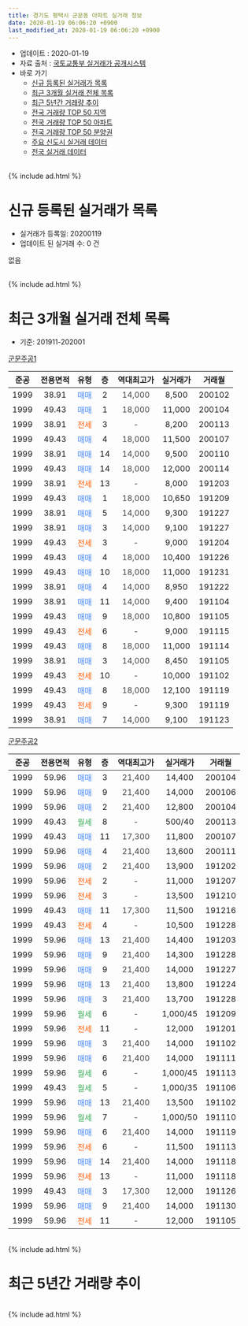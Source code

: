 ```yaml
---
title: 경기도 평택시 군문동 아파트 실거래 정보
date: 2020-01-19 06:06:20 +0900
last_modified_at: 2020-01-19 06:06:20 +0900
---
```


* 업데이트 : 2020-01-19
* 자료 출처 : [국토교통부 실거래가 공개시스템](http://rt.molit.go.kr)
* 바로 가기
    * [신규 등록된 실거래가 목록](#신규-등록된-실거래가-목록)
    * [최근 3개월 실거래 전체 목록](#최근-3개월-실거래-전체-목록)
    * [최근 5년간 거래량 추이](#최근-5년간-거래량-추이)
    * [전국 거래량 TOP 50 지역](https://apt-info.github.io/apt-trade-info/최근-3개월-전국에서-가장-거래가-많이-발생한-지역)
    * [전국 거래량 TOP 50 아파트](https://apt-info.github.io/apt-trade-info/최근-3개월-전국에서-가장-거래가-많이-발생한-아파트)
    * [전국 거래량 TOP 50 분양권](https://apt-info.github.io/apt-trade-info/최근-3개월-전국에서-가장-거래가-많이-발생한-분양권)
    * [주요 신도시 실거래 데이터](https://apt-info.github.io/apt-trade-info/주요-신도시)
    * [전국 실거래 데이터](https://apt-info.github.io/apt-trade-info/전국)
<br>
{% include ad.html %}
<br>

# 신규 등록된 실거래가 목록
* 실거래가 등록일: 20200119
* 업데이트 된 실거래 수: 0 건

없음

<br>
{% include ad.html %}
<br>

# 최근 3개월 실거래 전체 목록
* 기준: 201911-202001


[군문주공1](https://search.naver.com/search.naver?query=%EA%B2%BD%EA%B8%B0%EB%8F%84+%ED%8F%89%ED%83%9D%EC%8B%9C+%EA%B5%B0%EB%AC%B8%EB%8F%99+%EA%B5%B0%EB%AC%B8%EC%A3%BC%EA%B3%B51)

|준공|전용면적|유형|층|역대최고가|실거래가|거래월|
|:---:|:---:|:---:|:---:|:---:|:---:|:---:|
|1999|38.91|<span style="color:#4285f3">매매</span>|2|<span style="color:#444444">14,000</span>|8,500|200102|
|1999|49.43|<span style="color:#4285f3">매매</span>|1|<span style="color:#444444">18,000</span>|11,000|200104|
|1999|38.91|<span style="color:#ff5a00">전세</span>|3|<span style="color:#444444">-</span>|8,200|200113|
|1999|49.43|<span style="color:#4285f3">매매</span>|4|<span style="color:#444444">18,000</span>|11,500|200107|
|1999|38.91|<span style="color:#4285f3">매매</span>|14|<span style="color:#444444">14,000</span>|9,500|200110|
|1999|49.43|<span style="color:#4285f3">매매</span>|14|<span style="color:#444444">18,000</span>|12,000|200114|
|1999|38.91|<span style="color:#ff5a00">전세</span>|13|<span style="color:#444444">-</span>|8,000|191203|
|1999|49.43|<span style="color:#4285f3">매매</span>|1|<span style="color:#444444">18,000</span>|10,650|191209|
|1999|38.91|<span style="color:#4285f3">매매</span>|5|<span style="color:#444444">14,000</span>|9,300|191227|
|1999|38.91|<span style="color:#4285f3">매매</span>|3|<span style="color:#444444">14,000</span>|9,100|191227|
|1999|49.43|<span style="color:#ff5a00">전세</span>|3|<span style="color:#444444">-</span>|9,000|191204|
|1999|49.43|<span style="color:#4285f3">매매</span>|4|<span style="color:#444444">18,000</span>|10,400|191226|
|1999|49.43|<span style="color:#4285f3">매매</span>|10|<span style="color:#444444">18,000</span>|11,000|191231|
|1999|38.91|<span style="color:#4285f3">매매</span>|4|<span style="color:#444444">14,000</span>|8,950|191222|
|1999|38.91|<span style="color:#4285f3">매매</span>|11|<span style="color:#444444">14,000</span>|9,400|191104|
|1999|49.43|<span style="color:#4285f3">매매</span>|9|<span style="color:#444444">18,000</span>|10,800|191105|
|1999|49.43|<span style="color:#ff5a00">전세</span>|6|<span style="color:#444444">-</span>|9,000|191115|
|1999|49.43|<span style="color:#4285f3">매매</span>|8|<span style="color:#444444">18,000</span>|11,000|191114|
|1999|38.91|<span style="color:#4285f3">매매</span>|3|<span style="color:#444444">14,000</span>|8,450|191105|
|1999|49.43|<span style="color:#ff5a00">전세</span>|10|<span style="color:#444444">-</span>|10,000|191102|
|1999|49.43|<span style="color:#4285f3">매매</span>|8|<span style="color:#444444">18,000</span>|12,100|191119|
|1999|49.43|<span style="color:#ff5a00">전세</span>|9|<span style="color:#444444">-</span>|9,300|191119|
|1999|38.91|<span style="color:#4285f3">매매</span>|7|<span style="color:#444444">14,000</span>|9,100|191123|

[군문주공2](https://search.naver.com/search.naver?query=%EA%B2%BD%EA%B8%B0%EB%8F%84+%ED%8F%89%ED%83%9D%EC%8B%9C+%EA%B5%B0%EB%AC%B8%EB%8F%99+%EA%B5%B0%EB%AC%B8%EC%A3%BC%EA%B3%B52)

|준공|전용면적|유형|층|역대최고가|실거래가|거래월|
|:---:|:---:|:---:|:---:|:---:|:---:|:---:|
|1999|59.96|<span style="color:#4285f3">매매</span>|3|<span style="color:#444444">21,400</span>|14,400|200104|
|1999|59.96|<span style="color:#4285f3">매매</span>|9|<span style="color:#444444">21,400</span>|14,000|200106|
|1999|59.96|<span style="color:#4285f3">매매</span>|2|<span style="color:#444444">21,400</span>|12,800|200104|
|1999|49.43|<span style="color:#34a853">월세</span>|8|<span style="color:#444444">-</span>|500/40|200113|
|1999|49.43|<span style="color:#4285f3">매매</span>|11|<span style="color:#444444">17,300</span>|11,800|200107|
|1999|59.96|<span style="color:#4285f3">매매</span>|4|<span style="color:#444444">21,400</span>|13,600|200111|
|1999|59.96|<span style="color:#4285f3">매매</span>|2|<span style="color:#444444">21,400</span>|13,900|191202|
|1999|59.96|<span style="color:#ff5a00">전세</span>|2|<span style="color:#444444">-</span>|11,000|191207|
|1999|59.96|<span style="color:#ff5a00">전세</span>|3|<span style="color:#444444">-</span>|13,500|191210|
|1999|49.43|<span style="color:#4285f3">매매</span>|11|<span style="color:#444444">17,300</span>|11,500|191216|
|1999|49.43|<span style="color:#ff5a00">전세</span>|4|<span style="color:#444444">-</span>|10,500|191228|
|1999|59.96|<span style="color:#4285f3">매매</span>|13|<span style="color:#444444">21,400</span>|14,400|191203|
|1999|59.96|<span style="color:#4285f3">매매</span>|9|<span style="color:#444444">21,400</span>|14,300|191228|
|1999|59.96|<span style="color:#4285f3">매매</span>|9|<span style="color:#444444">21,400</span>|14,000|191227|
|1999|59.96|<span style="color:#4285f3">매매</span>|13|<span style="color:#444444">21,400</span>|13,800|191224|
|1999|59.96|<span style="color:#4285f3">매매</span>|3|<span style="color:#444444">21,400</span>|13,700|191228|
|1999|59.96|<span style="color:#34a853">월세</span>|6|<span style="color:#444444">-</span>|1,000/45|191209|
|1999|59.96|<span style="color:#ff5a00">전세</span>|11|<span style="color:#444444">-</span>|12,000|191201|
|1999|59.96|<span style="color:#4285f3">매매</span>|3|<span style="color:#444444">21,400</span>|14,000|191102|
|1999|59.96|<span style="color:#4285f3">매매</span>|6|<span style="color:#444444">21,400</span>|14,000|191111|
|1999|59.96|<span style="color:#34a853">월세</span>|6|<span style="color:#444444">-</span>|1,000/45|191113|
|1999|49.43|<span style="color:#34a853">월세</span>|5|<span style="color:#444444">-</span>|1,000/35|191106|
|1999|59.96|<span style="color:#4285f3">매매</span>|13|<span style="color:#444444">21,400</span>|13,500|191102|
|1999|59.96|<span style="color:#34a853">월세</span>|7|<span style="color:#444444">-</span>|1,000/50|191110|
|1999|59.96|<span style="color:#4285f3">매매</span>|6|<span style="color:#444444">21,400</span>|14,000|191119|
|1999|59.96|<span style="color:#ff5a00">전세</span>|6|<span style="color:#444444">-</span>|11,500|191113|
|1999|59.96|<span style="color:#4285f3">매매</span>|14|<span style="color:#444444">21,400</span>|14,000|191118|
|1999|59.96|<span style="color:#ff5a00">전세</span>|13|<span style="color:#444444">-</span>|11,000|191118|
|1999|49.43|<span style="color:#4285f3">매매</span>|3|<span style="color:#444444">17,300</span>|12,000|191126|
|1999|59.96|<span style="color:#4285f3">매매</span>|9|<span style="color:#444444">21,400</span>|14,000|191130|
|1999|59.96|<span style="color:#ff5a00">전세</span>|11|<span style="color:#444444">-</span>|12,000|191105|


<br>
{% include ad.html %}
<br>

# 최근 5년간 거래량 추이


<div style="width:100%;">
    <canvas id="deal_progress" height="200"></canvas>
</div>

<script>
new Chart(document.getElementById("deal_progress"), {
    type: 'line',
    data: {
        labels: ['201501','201502','201503','201504','201505','201506','201507','201508','201509','201510','201511','201512','201601','201602','201603','201604','201605','201606','201607','201608','201609','201610','201611','201612','201701','201702','201703','201704','201705','201706','201707','201708','201709','201710','201711','201712','201801','201802','201803','201804','201805','201806','201807','201808','201809','201810','201811','201812','201901','201902','201903','201904','201905','201906','201907','201908','201909','201910','201911','201912','202001'],
        datasets: [{
            label: '매매',
            pointRadius: 1,
            data: [6, 6, 17, 12, 15, 8, 16, 13, 11, 10, 8, 3, 5, 10, 8, 8, 7, 6, 9, 13, 8, 11, 6, 4, 5, 14, 16, 15, 10, 11, 9, 8, 7, 5, 9, 6, 3, 4, 11, 4, 6, 11, 4, 8, 8, 5, 1, 2, 6, 5, 3, 6, 13, 8, 9, 9, 6, 12, 13, 13, 10],
            borderColor: "rgba(255, 201, 14, 1)",
            backgroundColor: "rgba(255, 201, 14, 0.5)",
            fill: false,
            lineTension: 0
        },{
            label: '전월세',
            pointRadius: 1,
            data: [22, 13, 19, 12, 13, 13, 21, 8, 12, 19, 14, 18, 10, 20, 17, 11, 13, 17, 10, 14, 12, 18, 10, 19, 18, 20, 12, 23, 9, 10, 9, 12, 8, 14, 17, 13, 7, 11, 13, 8, 16, 19, 11, 12, 13, 19, 10, 7, 21, 17, 11, 15, 14, 11, 9, 14, 8, 18, 9, 7, 2],
            borderColor: "rgba(0, 141, 185, 1)",
            backgroundColor: "rgba(0, 141, 185, 0.5)",
            fill: false,
            lineTension: 0
        }
        ]
    },
    options: {
        responsive: true,
        title: {
            display: false
        },
        tooltips: {
            mode: 'index',
            intersect: false
        },
        hover: {
            mode: 'nearest',
            intersect: true
        },
        scales: {
            xAxes: [{
                display: true,
                scaleLabel: {
                    display: true,
                    labelString: '년/월'
                }
            }],
            yAxes: [{
                display: true,
                ticks: {
                    suggestedMin: 0,
                },
                scaleLabel: {
                    display: true,
                    labelString: '실거래 수'
                }
            }]
        }
    }
});

</script>


<br>
{% include ad.html %}
<br>

